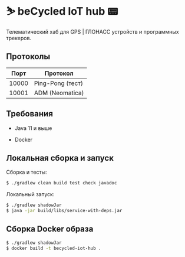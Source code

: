 # ⛷ beCycled IoT hub 📟

Телематический хаб для GPS | ГЛОНАСС устройств и программных трекеров.

## Протоколы

| Порт | Протокол |
| --- | --- |
| 10000 | Ping-Pong (тест) |
| 10001 | ADM (Neomatica) |

## Требования

* Java 11 и выше

* Docker

## Локальная сборка и запуск

Сборка и тесты:

```bash
$ ./gradlew clean build test check javadoc
```

Локальный запуск:

```bash
$ ./gradlew shadowJar
$ java -jar build/libs/service-with-deps.jar
```

## Сборка Docker образа

```bash
$ ./gradlew shadowJar
$ docker build -t becycled-iot-hub .
```
